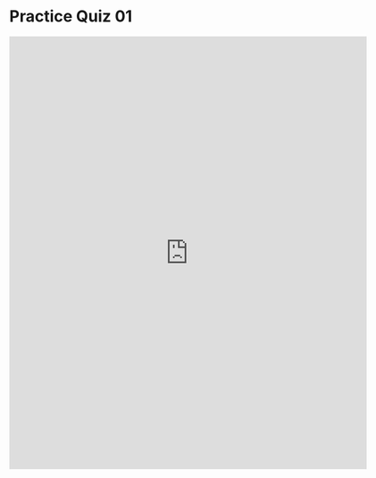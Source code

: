 # Practice Quiz 01
<iframe src="https://docs.google.com/forms/d/e/1FAIpQLSfrfEqG9KNjtxx7C0SqMZqb2asJ_csrNfvp4DAZ8AwVw00YKg/viewform?embedded=true" width="640" height="775" frameborder="0" marginheight="0" marginwidth="0">Loading…</iframe>